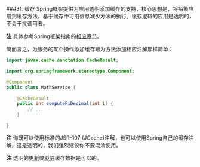 ###31. 缓存
Spring框架提供为应用透明添加缓存的支持，核心思想是，将抽象应用到缓存方法，基于缓存中可用信息减少方法的执行。缓存逻辑的应用是透明的，不会干扰调用者。

**注** 具体参考Spring框架指南的[相应章节](http://docs.spring.io/spring/docs/4.3.3.RELEASE/spring-framework-reference/htmlsingle/#cache)。

简而言之，为服务的某个操作添加缓存跟为方法添加相应注解那样简单：
```java
import javax.cache.annotation.CacheResult;

import org.springframework.stereotype.Component;

@Component
public class MathService {

    @CacheResult
    public int computePiDecimal(int i) {
        // ...
    }

}
```
**注** 你既可以使用标准的JSR-107 (JCache)注解，也可以使用Spring自己的缓存注解，这是透明的，我们强烈建议你不要混淆使用。

**注** 透明的[更新](http://docs.spring.io/spring/docs/4.3.3.RELEASE/spring-framework-reference/htmlsingle/#cache-annotations-put)或[驱除](http://docs.spring.io/spring/docs/4.3.3.RELEASE/spring-framework-reference/htmlsingle/#cache-annotations-evict)缓存数据是可以的。
